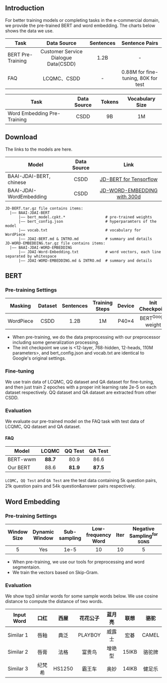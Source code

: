 ## Introduction
For better training models or completing tasks in the e-commercial domain, we provide the pre-trained BERT and word embedding. The charts below shows the data we use.

| Task| Data Source | Sentences | Sentence Pairs |
| -- | :--: | :--: | :--: |
| BERT Pre-Training | Customer Service Dialogue Data(CSDD)| 1.2B | - |
| FAQ | LCQMC、CSDD | - | 0.88M for fine-tuning, 80K for test |

| Task | Data Source | Tokens | Vocabulary Size |
| -- | :--: | :--: | :--: |
| Word Embedding Pre-Training | CSDD | 9B | 1M | 
## Download
The links to the models are here.

| Model | Data Source| Link |
| -- | :--: | :--: |
| BAAI-JDAI-BERT, chinese | CSDD | [JD-BERT for Tensorflow](https://jdai009.s3.cn-north-1.jdcloud-oss.com/jd-aig/open/models/nlp_baai/20190918/JDAI-BERT.tar.gz?AWSAccessKeyId=BB50A587AB371E21919040C802767A0C&Expires=1600048798&Signature=vv36ssU2iqVasPOdYuBCWIDm5X4%3D)|
| BAAI-JDAI-WordEmbedding | CSDD | [JD-WORD-EMBEDDING with 300d](https://jdai009.s3.cn-north-1.jdcloud-oss.com/jd-aig/open/models/nlp_baai/20190918/JDAI-WORD-EMBEDDING.tar.gz?AWSAccessKeyId=BB50A587AB371E21919040C802767A0C&Expires=1600048776&Signature=14rM5LFQywsWHLXhlhGEQAHEE%2FQ%3D)|

```
JD-BERT.tar.gz file contains items:
  |—— BAAI-JDAI-BERT
      |—— bert_model.cpkt.*                  # pre-trained weights
      |—— bert_config.json                   # hyperparamters of the model
      |—— vocab.txt                          # vocabulary for WordPiece
      |—— JDAI-BERT.md & INTRO.md            # summary and details
JD-WORD-EMBEDDING.tar.gz file contains items:
  |—— BAAI-JDAI-WORD-EMBEDDING
      |—— JDAI-Word-Embedding.txt            # word vectors, each line separated by whitespace
      |—— JDAI-WORD-EMBEDDING.md & INTRO.md  # summary and details
```
## BERT
### Pre-training Settings
| Masking | Dataset | Sentences | Training Steps | Device | Init Checkpoint | Init Lr |
| :--: | :--: | :--: | :--: | :--: | :--: | :--: |
| WordPiece | CSDD | 1.2B | 1M | P40×4 | BERT<sup>Google</sup> weight | 1e-4 |
* When pre-training, we do the data preprocessing with our preprocessor including some generalization processing.
* The init checkpoint we use is <12-layer, 768-hidden, 12-heads, 110M parameters>, and bert_config.json and vocab.txt are identical to Google's original settings. 
### Fine-tuning
We use train data of LCQMC, QQ dataset and QA dataset for fine-tuning, and then just train 2 epoches with a proper init learning rate 2e-5 on each dataset respectively. QQ dataset and QA dataset are extracted from other CSDD.
### Evaluation
We evaluate our pre-trained model on the FAQ task with test data of LCQMC, QQ dataset and QA dataset.

#### FAQ
| Model | LCQMC | QQ Test | QA Test|
| -- | :--: | :--: | :--: |
| BERT-wwm | **88.7** | 80.9 | 86.6 |
| Our BERT | 88.6 | **81.9** | **87.5** |

``LCQMC``，``QQ Test`` and ``QA Test`` are the test data containing 5k question pairs, 21k question pairs and 54k question&answer pairs respectively.

## Word Embedding
### Pre-training Settings
| Window Size | Dynamic Window | Sub-sampling | Low-frequency Word | Iter | Negative Sampling<sup>for SGNS</sup> | Dim |
| :--: | :--: | :--: | :--: | :--: | :--: | :--: |
| 5 | Yes | 1e-5 | 10 | 10 | 5 | 300 |
* When pre-training, we use our tools for preprocessing and word segmentaion.
* We train the vectors based on Skip-Gram.
### Evaluation
We show top3 similar words for some sample words below. We use cosine distance to compute the distance of two words.

| Input Word | 口红 | 西屋 | 花花公子 | 蓝月亮 | 联想 | 骆驼 |
| -- | :--: | :--: | :--: | :--: | :--: | :--: |
| Similar 1 | 唇釉 | 典泛 | PLAYBOY | 威露士 | 宏碁 | CAMEL |
| Similar 2 | 唇膏 | 法格 | 富贵鸟 | 增艳型 | 15IKB | 骆驼牌 |
| Similar 3 | 纪梵希 | HS1250 | 霸王车 | 奥妙 | 14IKB | 健足乐 |
